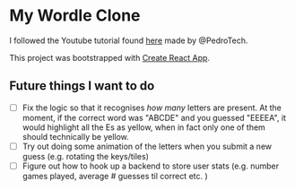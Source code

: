 # My Wordle Clone

I followed the Youtube tutorial found [here](https://youtu.be/WDTNwmXUz2c) made by @PedroTech.

This project was bootstrapped with [Create React App](https://github.com/facebook/create-react-app).

## Future things I want to do

- [ ] Fix the logic so that it recognises _how many_ letters are present. At the moment, if the correct word was "ABCDE" and you guessed "EEEEA", it would highlight all the Es as yellow, when in fact only one of them should technically be yellow.
- [ ] Try out doing some animation of the letters when you submit a new guess (e.g. rotating the keys/tiles)
- [ ] Figure out how to hook up a backend to store user stats (e.g. number games played, average # guesses til correct etc. )
